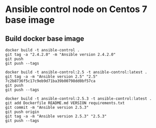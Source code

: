 # Ansible control node on Centos 7 base image

## Build docker base image
```
docker build -t ansible-control .
git tag -a "2.4.2.0" -m "Ansible version 2.4.2.0"
git push
git push --tags
```

```
docker build -t ansible-control:2.5 -t ansible-control:latest .
git tag -a -m "Ansible version 2.5" "2.5" 7c2b8736f5c17c9eb9d71ba39b00798dd0bf57ca
git push
git push --tags
```

```
docker build -t ansible-control:2.5.3 -t ansible-control:latest .
git add Dockerfile README.md VERSION requirements.txt
git commit -m "Ansible version 2.5.3"
git push origin
git tag -a -m "Ansible version 2.5.3" "2.5.3"
git push --tags
```
